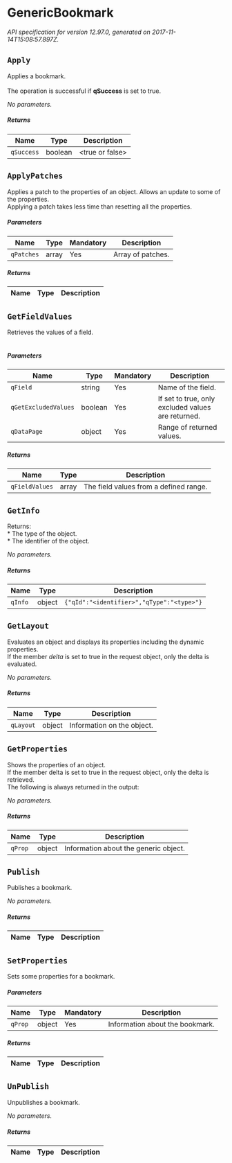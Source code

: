 
<!-- markdownlint-disable -->
# GenericBookmark

_API specification for version 12.97.0, generated on 2017-11-14T15:08:57.897Z._

## `Apply`

Applies a bookmark.<br><br>The operation is successful if **qSuccess** is set to true. 

_No parameters._

##### Returns

| Name | Type | Description |
| ---- | ---- | ----------- |
| `qSuccess` | boolean | &lt;true or false&gt; |

## `ApplyPatches`

Applies a patch to the properties of an object. Allows an update to some of the properties.<br>Applying a patch takes less time than resetting all the properties.

##### Parameters

| Name | Type | Mandatory | Description |
| ---- | ---- | --------- | ----------- |
| `qPatches` | array | Yes | Array of patches. |

##### Returns

| Name | Type | Description |
| ---- | ---- | ----------- |


## `GetFieldValues`

Retrieves the values of a field.<br><br>

##### Parameters

| Name | Type | Mandatory | Description |
| ---- | ---- | --------- | ----------- |
| `qField` | string | Yes | Name of the field. |
| `qGetExcludedValues` | boolean | Yes | If set to true, only excluded values are returned. |
| `qDataPage` | object | Yes | Range of returned values. |

##### Returns

| Name | Type | Description |
| ---- | ---- | ----------- |
| `qFieldValues` | array | The field values from a defined range. |

## `GetInfo`

Returns:<br>* The type of the object.<br>* The identifier of the object.

_No parameters._

##### Returns

| Name | Type | Description |
| ---- | ---- | ----------- |
| `qInfo` | object | `{"qId":"<identifier>","qType":"<type>"}` |

## `GetLayout`

Evaluates an object and displays its properties including the dynamic properties.<br>If the member _delta_ is set to true in the request object, only the delta is evaluated.

_No parameters._

##### Returns

| Name | Type | Description |
| ---- | ---- | ----------- |
| `qLayout` | object | Information on the object. |

## `GetProperties`

Shows the properties of an object.<br>If the member delta is set to true in the request object, only the delta is retrieved.<br>The following is always returned in the output:

_No parameters._

##### Returns

| Name | Type | Description |
| ---- | ---- | ----------- |
| `qProp` | object | Information about the generic object. |

## `Publish`

Publishes a bookmark.

_No parameters._

##### Returns

| Name | Type | Description |
| ---- | ---- | ----------- |


## `SetProperties`

Sets some properties for a bookmark.

##### Parameters

| Name | Type | Mandatory | Description |
| ---- | ---- | --------- | ----------- |
| `qProp` | object | Yes | Information about the bookmark. |

##### Returns

| Name | Type | Description |
| ---- | ---- | ----------- |


## `UnPublish`

Unpublishes a bookmark.

_No parameters._

##### Returns

| Name | Type | Description |
| ---- | ---- | ----------- |

